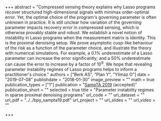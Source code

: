 +++
abstract = "Compressed sensing theory explains why Lasso programs recover structured high-dimensional signals with minimax order-optimal error. Yet, the optimal choice of the program's governing parameter is often unknown in practice. It is still unclear how variation of the governing parameter impacts recovery error in compressed sensing, which is otherwise provably stable and robust. We establish a novel notion of instability in Lasso programs when the measurement matrix is identity. This is the proximal denoising setup. We prove asymptotic cusp-like behaviour of the risk as a function of the parameter choice, and illustrate the theory with numerical simulations. For example, a 0.1% underestimate of a Lasso parameter can increase the error significantly; and a 50% underestimate can cause the error to increase by a factor of $10^9$. We hope that revealing parameter instability regimes of Lasso programs helps to inform a practitioner's choice."
authors = ["Berk AS", "Plan Y", "Yilmaz O"]
date = "2019-07-08"
publishdate = "2018-01-30"
image_preview = ""
math = true
publication_types = ["1"]
publication = "[SampTA 2019](https://sampta2019.sciencesconf.org/) (accepted)"
publication_short = ""
selected = true
title = "Parameter instability regimes in sparse proximal denoising programs"
url_code = ""
url_dataset = ""
url_pdf = "../../bpy_sampta19.pdf"
url_project = ""
url_slides = ""
url_video = ""

+++

